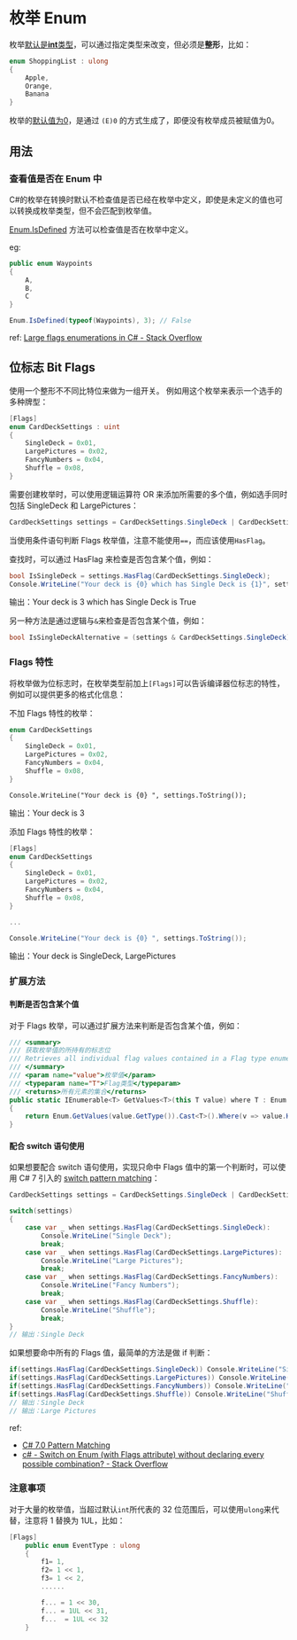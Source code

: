 # 枚举 Enum

枚举[默认是**int**类型](https://learn.microsoft.com/en-us/dotnet/csharp/language-reference/builtin-types/enum)，可以通过指定类型来改变，但必须是**整形**，比如：

```c#
enum ShoppingList : ulong
{
    Apple,
    Orange,
    Banana
}
```

枚举的[默认值为0](https://learn.microsoft.com/en-us/dotnet/csharp/language-reference/builtin-types/enum)，是通过 `(E)0` 的方式生成了，即便没有枚举成员被赋值为0。


## 用法

### 查看值是否在 Enum 中

C#的枚举在转换时默认不检查值是否已经在枚举中定义，即使是未定义的值也可以转换成枚举类型，但不会匹配到枚举值。

[Enum.IsDefined](https://docs.microsoft.com/en-us/dotnet/api/system.enum.isdefined?view=net-6.0) 方法可以检查值是否在枚举中定义。

eg:

```c#
public enum Waypoints
{
    A,
    B,
    C
}

Enum.IsDefined(typeof(Waypoints), 3); // False
```

ref: [Large flags enumerations in C# - Stack Overflow](https://stackoverflow.com/a/54901506/3886059)

## 位标志 Bit Flags

使用一个整形不不同比特位来做为一组开关。 例如用这个枚举来表示一个选手的多种牌型：

```c#
[Flags]
enum CardDeckSettings : uint
{
    SingleDeck = 0x01,
    LargePictures = 0x02,
    FancyNumbers = 0x04,
    Shuffle = 0x08,
}
```

需要创建枚举时，可以使用逻辑运算符 OR 来添加所需要的多个值，例如选手同时包括 SingleDeck 和 LargePictures：

```c#
CardDeckSettings settings = CardDeckSettings.SingleDeck | CardDeckSettings.LargePictures;
```

当使用条件语句判断 Flags 枚举值，注意不能使用`==`，而应该使用`HasFlag`。

查找时，可以通过 HasFlag 来检查是否包含某个值，例如：

```c#
bool IsSingleDeck = settings.HasFlag(CardDeckSettings.SingleDeck);
Console.WriteLine("Your deck is {0} which has Single Deck is {1}", settings.ToString(), IsSingleDeck);
```

输出：Your deck is 3 which has Single Deck is True

另一种方法是通过逻辑与`&`来检查是否包含某个值，例如：

```c#
bool IsSingleDeckAlternative = (settings & CardDeckSettings.SingleDeck) == CardDeckSettings.SingleDeck;
```

### Flags 特性

将枚举做为位标志时，在枚举类型前加上`[Flags]`可以告诉编译器位标志的特性，例如可以提供更多的格式化信息：

不加 Flags 特性的枚举：

```c#
enum CardDeckSettings
{
    SingleDeck = 0x01,
    LargePictures = 0x02,
    FancyNumbers = 0x04,
    Shuffle = 0x08,
}
```

```
Console.WriteLine("Your deck is {0} ", settings.ToString());
```

输出：Your deck is 3

添加 Flags 特性的枚举：

```c#
[Flags]
enum CardDeckSettings
{
    SingleDeck = 0x01,
    LargePictures = 0x02,
    FancyNumbers = 0x04,
    Shuffle = 0x08,
}

...

Console.WriteLine("Your deck is {0} ", settings.ToString());
```

输出：Your deck is SingleDeck, LargePictures

### 扩展方法

#### 判断是否包含某个值

对于 Flags 枚举，可以通过扩展方法来判断是否包含某个值，例如：

```c#
/// <summary>
/// 获取枚举值的所持有的标志位
/// Retrieves all individual flag values contained in a Flag type enumeration.
/// </summary>
/// <param name="value">枚举值</param>
/// <typeparam name="T">Flag类型</typeparam>
/// <returns>所有元素的集合</returns>
public static IEnumerable<T> GetValues<T>(this T value) where T : Enum
{
    return Enum.GetValues(value.GetType()).Cast<T>().Where(v => value.HasFlag(v));
}
```

#### 配合 switch 语句使用

如果想要配合 switch 语句使用，实现只命中 Flags 值中的第一个判断时，可以使用 C# 7 引入的 [switch pattern matching](https://learn.microsoft.com/en-us/dotnet/csharp/fundamentals/functional/pattern-matching)：

```c#
CardDeckSettings settings = CardDeckSettings.SingleDeck | CardDeckSettings.LargePictures;

switch(settings)
{
    case var _ when settings.HasFlag(CardDeckSettings.SingleDeck):
        Console.WriteLine("Single Deck");
        break;
    case var _ when settings.HasFlag(CardDeckSettings.LargePictures):
        Console.WriteLine("Large Pictures");
        break;
    case var _ when settings.HasFlag(CardDeckSettings.FancyNumbers):
        Console.WriteLine("Fancy Numbers");
        break;
    case var _ when settings.HasFlag(CardDeckSettings.Shuffle):
        Console.WriteLine("Shuffle");
        break;
}
// 输出：Single Deck
```

如果想要命中所有的 Flags 值，最简单的方法是做 if 判断：

```c#
if(settings.HasFlag(CardDeckSettings.SingleDeck)) Console.WriteLine("Single Deck");
if(settings.HasFlag(CardDeckSettings.LargePictures)) Console.WriteLine("Large Pictures");
if(settings.HasFlag(CardDeckSettings.FancyNumbers)) Console.WriteLine("Fancy Numbers");
if(settings.HasFlag(CardDeckSettings.Shuffle)) Console.WriteLine("Shuffle");
// 输出：Single Deck
// 输出：Large Pictures
```

ref:

- [C# 7.0 Pattern Matching](https://docs.microsoft.com/en-us/dotnet/csharp/whats-new/csharp-7#pattern-matching)
- [c# - Switch on Enum (with Flags attribute) without declaring every possible combination? - Stack Overflow](https://stackoverflow.com/a/52290348)

### 注意事项

对于大量的枚举值，当超过默认`int`所代表的 32 位范围后，可以使用`ulong`来代替，注意将 1 替换为 1UL，比如：

```c#
[Flags]
    public enum EventType : ulong
    {
        f1= 1,
        f2= 1 << 1,
        f3= 1 << 2,
        ......

        f... = 1 << 30,
        f... = 1UL << 31,
        f...  = 1UL << 32
    }
```
